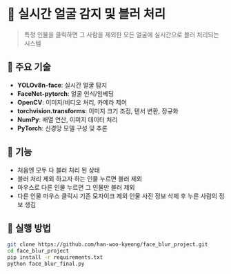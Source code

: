 # 🧠 실시간 얼굴 감지 및 블러 처리

> 특정 인물을 클릭하면 그 사람을 제외한 모든 얼굴에 실시간으로 블러 처리되는 시스템

## 📌 주요 기술

- **YOLOv8n-face**: 실시간 얼굴 탐지
- **FaceNet-pytorch**: 얼굴 인식/임베딩
- **OpenCV**: 이미지/비디오 처리, 카메라 제어
- **torchvision.transforms**: 이미지 크기 조정, 텐서 변환, 정규화
- **NumPy**: 배열 연산, 이미지 데이터 처리
- **PyTorch**: 신경망 모델 구성 및 추론

## 🧪 기능

- 처음엔 모두 다 블러 처리 된 상태
- 블러 처리 제외 하고자 하는 인물 누르면 블러 제외
- 마우스로 다른 인물 누르면 그 인물만 블러 제외
- 다른 인물 마우스 클릭시 기존 모자이크 제외 인물 사진 정보 삭제 후 누른 사람의 정보 생김

## 📂 실행 방법

```bash
git clone https://github.com/han-woo-kyeong/face_blur_project.git
cd face_blur_project
pip install -r requirements.txt
python face_blur_final.py

